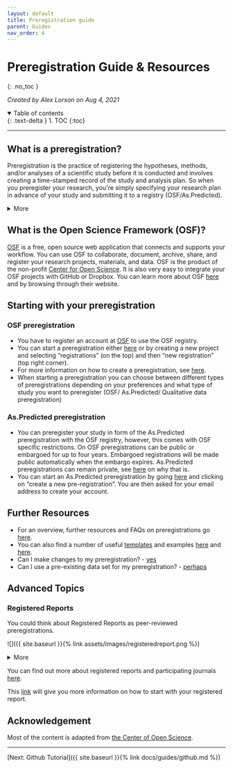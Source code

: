 ```yaml
---
layout: default
title: Preregistration guide
parent: Guides
nav_order: 4
---
```


# Preregistration Guide & Resources
{: .no_toc }

*Created by Alex Lorson on Aug 4, 2021*

<details open markdown="block">
  <summary>
    Table of contents
  </summary>
  {: .text-delta }
1. TOC
{:toc}
</details>

---

## What is a preregistration?

Preregistration is the practice of registering the hypotheses, methods, and/or analyses of a scientific study before it is conducted and involves creating a time-stamped record of the study and analysis plan.
So when you preregister your research, you're simply specifying your research plan in advance of your study and submitting it to a registry (OSF/As.Predicted).

<details markdown="block">
<summary>More</summary>

  Preregistration separates *hypothesis-generating* (exploratory) from *hypothesis-testing* (confirmatory) research. Both are important. We can think of exploratory and confirmatory as different parts of the research cycle, in which researchers develop hypotheses in the exploratory phase and become more confident in the veracity of those hypotheses in the confirmatory phase. But the same data cannot be used to generate and test a hypothesis, which can happen unintentionally and reduce the credibility of your results. Addressing this problem through planning improves the quality and transparency of your research.

  Thus, **preregistration enables confirmatory hypothesis testing**, which allows you to have a higher level of confidence in your findings and helps others who may wish to build on it.

| Confirmatory Research                       |  Exploratory Research                                              |
|:--------------------------------------------|:-------------------------------------------------------------------|
| Hypothesis testing                          |  Hypothesis generating                                             |
| Data-independent                            |  Data-dependent                                                    |
| Minimizes false positives                   |  Minimizes false negatives in order to find unexpected discoveries |
| P-values retain diagnostic value            |  P-values lose diagnostic value                                    |
| Inferences may be drawn to wider population |  Not useful for making inferences to any wider population          |

</details>

## What is the Open Science Framework (OSF)?

[OSF](https://www.osf.io) is a free, open source web application that connects and supports your workflow. You can use OSF to collaborate, document, archive, share, and register your research projects, materials, and data. OSF is the product of the non-profit [Center for Open Science](https://www.cos.io/). It is also very easy to integrate your OSF projects with GitHub or Dropbox. You can learn more about OSF [here](https://osf.io/4znzp/wiki/home/) and by browsing through their website.

## Starting with your preregistration

### OSF preregistration

* You have to register an account at [OSF](https://osf.io/dashboard) to use the OSF registry.
*	You can start a preregistration either [here](https://osf.io/prereg/) or by creating a new project and selecting “registrations” (on the top) and then “new registration” (top right corner).
*	For more information on how to create a preregistration, see [here](https://help.osf.io/hc/en-us/articles/360019738834-Create-a-Preregistration).
*	When starting a preregistration you can choose between different types of preregistrations depending on your preferences and what type of study you want to preregister (OSF/ As.Predicted/ Qualitative data preregistration)

### As.Predicted preregistration

*	You can preregister your study in form of the As.Predicted preregistration with the OSF registry, however, this comes with OSF specific restrictions. On OSF preregistrations can be public or embargoed for up to four years. Embargoed registrations will be made public automatically when the embargo expires. As.Predicted preregistrations can remain private, see [here](https://aspredicted.org/messages/private_forever.php) on why that is.
*	You can start an As.Predicted preregistration by going [here](https://aspredicted.org/) and clicking on “create a new pre-registration”. You are then asked for your email address to create your account.

## Further Resources

* For an overview, further resources and FAQs on preregistrations go [here](https://www.cos.io/initiatives/prereg).
* You can also find a number of useful [templates](https://osf.io/zab38/wiki/home/?view) and examples [here](https://osf.io/registries) and [here](https://osf.io/e6auq/wiki/Example%20Preregistrations/?view).
* Can I make changes to my preregistration? - [yes](https://osf.io/yrvcg/)
* Can I use a pre-existing data set for my preregistration? - [perhaps](https://osf.io/x5w7h/wiki/01%20FAQ/)

## Advanced Topics

### Registered Reports

You could think about Registered Reports as peer-reviewed preregistrations.

![]({{ site.baseurl }}{% link assets/images/registeredreport.png %})

<details markdown="block">
<summary>More</summary>

The registered report format requires you to submit a description of your study methods and analyses prior to data collection similar to the ordinary preregistration. However, your method and analysis plan will get peer-reviewed (Stage 1 peer review). If your method and analysis plan is accepted, the publication of your findings is provisionally guaranteed. After having conducted your study, your research report is submitted to Stage 2 peer review. Stage 2 peer review confirms that your actual research methods are consistent with the preregistered protocol. Studies that pass Stage 2 peer review are then published regardless of whether the results are confirming or disconfirming, significant or nonsignificant.

</details>

You can find out more about registered reports and participating journals [here](https://www.cos.io/initiatives/registered-reports).

This [link](https://help.osf.io/hc/en-us/articles/360019930913-Submit-a-Registered-Report) will give you more information on how to start with your registered report.

## Acknowledgement

Most of the content is adapted from [the Center of Open Science](https://www.cos.io/).

---

[Next: Github Tutorial]({{ site.baseurl }}{% link docs/guides/github.md %})

